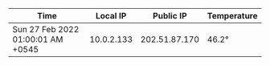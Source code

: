 | Time     | Local IP | Public IP | Temperature |
| ----------- | ----------- | ----------- | ----------- |
| Sun 27 Feb 2022 01:00:01 AM +0545      | 10.0.2.133     | 202.51.87.170  | 46.2° |
